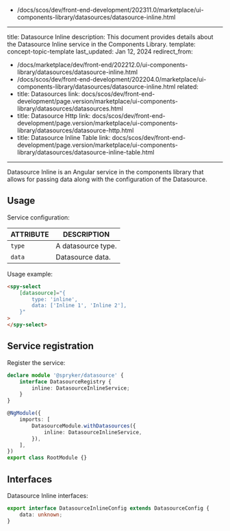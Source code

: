   - /docs/scos/dev/front-end-development/202311.0/marketplace/ui-components-library/datasources/datasource-inline.html
---
title: Datasource Inline
description: This document provides details about the Datasource Inline service in the Components Library.
template: concept-topic-template
last_updated: Jan 12, 2024
redirect_from:
  - /docs/marketplace/dev/front-end/202212.0/ui-components-library/datasources/datasource-inline.html
  - /docs/scos/dev/front-end-development/202204.0/marketplace/ui-components-library/datasources/datasource-inline.html
related:
  - title: Datasources
    link: docs/scos/dev/front-end-development/page.version/marketplace/ui-components-library/datasources/datasources.html
  - title: Datasource Http
    link: docs/scos/dev/front-end-development/page.version/marketplace/ui-components-library/datasources/datasource-http.html
  - title: Datasource Inline Table
    link: docs/scos/dev/front-end-development/page.version/marketplace/ui-components-library/datasources/datasource-inline-table.html
---


Datasource Inline is an Angular service in the components library that allows for passing data along with the configuration of the Datasource.

## Usage

Service configuration:

| ATTRIBUTE | DESCRIPTION |
| - | - |
| `type` | A datasource type.  |
| `data` | Datasource data.  |

Usage example:

```html
<spy-select
    [datasource]="{
        type: 'inline',
        data: ['Inline 1', 'Inline 2'],
    }"
>
</spy-select>
```

## Service registration

Register the service:

```ts
declare module '@spryker/datasource' {
    interface DatasourceRegistry {
        inline: DatasourceInlineService;
    }
}

@NgModule({
    imports: [
        DatasourceModule.withDatasources({
            inline: DatasourceInlineService,
        }),
    ],
})
export class RootModule {}
```

## Interfaces

Datasource Inline interfaces:

```ts
export interface DatasourceInlineConfig extends DatasourceConfig {
    data: unknown;
}
```
